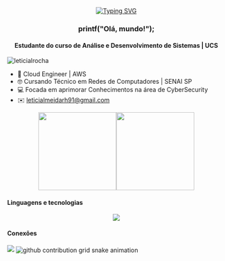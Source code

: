 <div align="center">
  <a href="https://git.io/typing-svg">
    <img src="https://readme-typing-svg.demolab.com?font=Fira+Code&weight=500&size=22&pause=1000&color=f17ea1&center=true&vCenter=true&random=false&width=524&lines=%E2%8A%B9+Bem-vindo+ao+meu+perfil!+%CB%99%E1%B5%95%CB%99+%E2%8A%B9+" alt="Typing SVG">
  </a>
</div>

<h3 align="center">printf("Olá, mundo!");</h3>
<h4 align="center">Estudante do curso de Análise e Desenvolvimento de Sistemas | UCS </h4>

<p align="left"> <img src="https://komarev.com/ghpvc/?username=leticialrocha&label=Profile%20views&color=FF69B4&style=flat" alt="leticialrocha" /> </p>

- 🌱 Cloud Engineer | AWS
- 🤓 Cursando Técnico em Redes de Computadores | SENAI SP
- 💻 Focada em aprimorar Conhecimentos na área de CyberSecurity 
- ✉️ leticialmeidarh91@gmail.com

<div align="center" style="display: flex; justify-content: center;">
  <img height="180em" src="https://github-readme-stats.vercel.app/api?username=leticialrocha&show_icons=true&theme=dracula"/>
  <img height="180em" src="https://github-readme-stats.vercel.app/api/top-langs/?username=leticialrocha&layout=compact&langs_count=16&theme=dracula"/>
</div>

<h4 align="left">Linguagens e tecnologias </h4>
<p align="center">
  <a href="https://skillicons.dev">
    <img src="https://skillicons.dev/icons?i=arduino,azure,aws,cpp,css,debian,grafana,js,nginx,python"/>
  </a>
</p>



<h4 align="left">Conexões </h4>
<a href="https://www.linkedin.com/in/letícia-rocha-b5a8882a0/"target="_blank"><img src="https://img.shields.io/badge/-LinkedIn-%230077B5?style=for-the-badge&logo=linkedin&logoColor=white" target="_blank"></a>

<picture align="center">
  <source media="(prefers-color-scheme: dark)" srcset="https://raw.githubusercontent.com/leticialrocha/leticialrocha/output/github-contribution-grid-snake-dark.svg">
  <source media="(prefers-color-scheme: light)" srcset="https://raw.githubusercontent.com/leticialrocha/leticialrocha/output/github-contribution-grid-snake.svg">
  <img align="center" alt="github contribution grid snake animation" src="https://raw.githubusercontent.com/leticialrocha/leticialrocha/output/github-contribution-grid-snake.svg">
</picture>


